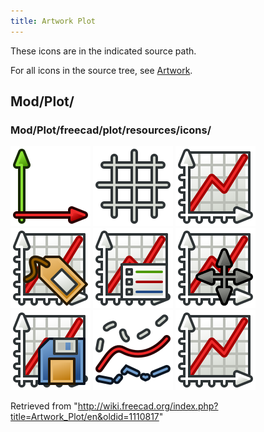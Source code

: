 ```yaml
---
title: Artwork Plot
---
```


These icons are in the indicated source path.

For all icons in the source tree, see [Artwork](/Artwork "Artwork").

## Mod/Plot/

### Mod/Plot/freecad/plot/resources/icons/

![](/src/assets/images/Plot_Axes.svg)
![](/src/assets/images/Plot_Grid.svg)
![](/src/assets/images/Plot_Icon.svg)
![](/src/assets/images/Plot_Labels.svg)
![](/src/assets/images/Plot_Legend.svg)
![](/src/assets/images/Plot_Positions.svg)
![](/src/assets/images/Plot_Save.svg)
![](/src/assets/images/Plot_Series.svg)
![](/src/assets/images/Workbench_Plot.svg)

Retrieved from "<http://wiki.freecad.org/index.php?title=Artwork_Plot/en&oldid=1110817>"
